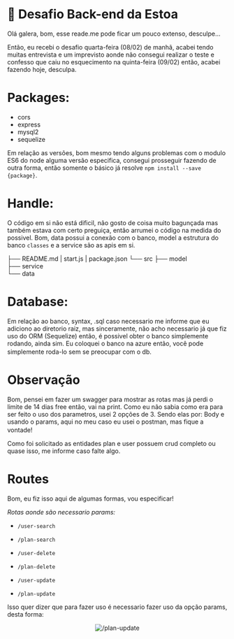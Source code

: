 # 🚀 Desafio Back-end da Estoa

Olá galera, bom, esse reade.me pode ficar um pouco extenso, desculpe...

Então, eu recebi o desafio quarta-feira (08/02) de manhã, acabei tendo muitas entrevista e um imprevisto aonde não consegui realizar o teste e confesso que caiu no esquecimento na quinta-feira (09/02) então, acabei fazendo hoje, desculpa.

# Packages:
- cors
- express
- mysql2
- sequelize

Em relação as versões, bom mesmo tendo alguns problemas com o modulo ES6 do node alguma versão especifica, consegui prosseguir fazendo de outra forma, então somente o básico já resolve `npm install --save {package}`.

# Handle:

O código em si não está dificil, não gosto de coisa muito bagunçada mas também estava com certo preguiça, então arrumei o código na medida do possivel.
Bom, data possui a conexão com o banco, model a estrutura do banco `classes` e a service são as apis em si.

├── README.md
|   start.js
|   package.json
└── src
    ├── model        
    ├── service        
    └── data        
    

# Database:

Em relação ao banco, syntax, .sql caso necessario me informe que eu adiciono ao diretorio raiz, mas sinceramente, não acho necessario já que fiz uso do ORM (Sequelize) então, é possivel obter o banco simplemente rodando, ainda sim. Eu coloquei o banco na azure então, você pode simplemente roda-lo sem se preocupar com o db. <img src="https://discords.com/_next/image?url=https%3A%2F%2Fcdn.discordapp.com%2Femojis%2F997166573141905418.png&w=48&q=75" height="16" width="16"/>

# Observação

Bom, pensei em fazer um swagger para mostrar as rotas mas já perdi o limite de 14 dias free então, vai na print. Como eu não sabia como era para ser feito o uso dos parametros, usei 2 opções de 3. Sendo elas por: Body e usando o params, aqui no meu caso eu usei o postman, mas fique a vontade! <img src="https://discords.com/_next/image?url=https%3A%2F%2Fcdn.discordapp.com%2Femojis%2F997166573141905418.png&w=48&q=75" height="16" width="16"/>

Como foi solicitado as entidades plan e user possuem crud completo ou quase isso, me informe caso falte algo.

# Routes

Bom, eu fiz isso aqui de algumas formas, vou especificar! 

*Rotas aonde são necessario params:*
<!-- - `/users` -->
- `/user-search`
- `/plan-search`

- `/user-delete`
- `/plan-delete`

- `/user-update`
- `/plan-update`

Isso quer dizer que para fazer uso é necessario fazer uso da opção params, desta forma:
<p align="center">
    <img src="https://prnt.sc/fiGjl1CT3tQZ" alt="/plan-update"/>
</p>
